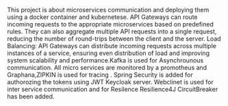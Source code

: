 This project is about microservices communication and deploying them using a docker container and kubernetese.
 API Gateways can route incoming requests to the appropriate microservices  based on predefined rules. They can also aggregate multiple API requests into a single request, reducing the number of round-trips between the client and the server.
 Load Balancing: API Gateways can distribute incoming requests across multiple instances of a service, ensuring even distribution of load and improving system scalability and performance.Kafka is used for Asynchrounous communication.
All micro services are monitored by a promotheus and Graphana,ZIPKIN is used for tracing .
Spring Security is added  for authorozing the tokens using JWT Keycloak server.
Webclinet is used for inter service communication and for Resilence Resilience4J CircuitBreaker has been added.
